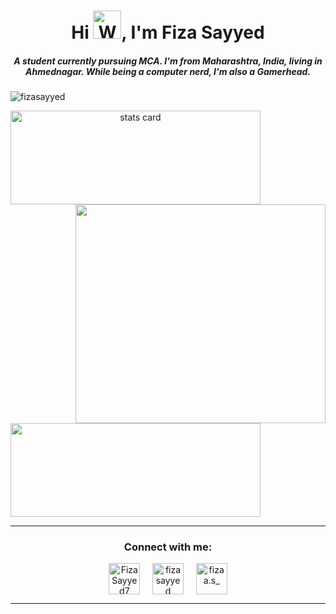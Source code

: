 <h1 align="center">Hi <img src="https://raw.githubusercontent.com/nixin72/nixin72/master/wave.gif" 
         alt="Waving hand animated gif"
         height="45"
         width="45" />, I'm Fiza Sayyed</h1>
<h5 align="center">
A student currently pursuing MCA. I'm from Maharashtra, India, living in Ahmednagar. While being a computer nerd, I'm also a Gamerhead.
</h5>
<p align="left"> <img src="https://komarev.com/ghpvc/?username=fizasayyed&label=Profile%20views&color=0e75b6&style=flat" alt="fizasayyed" /> </p>
<p>
<a align= "center" href="https://github.com/fizasayyed">
<img alt= "stats card" height="150px" width="400" src="https://github-readme-streak-stats.herokuapp.com?user=fizasayyed&theme=blueberry&date_format=M%20j%5B%2C%20Y%5D">
<img align="right" height="350" width="400" src="https://cdn.dribbble.com/users/5270/screenshots/975617/media/e313c147194d07be90743260faddb6b3.gif" /> </a>
</p>
<img height="150px" width="400" src="https://github-readme-stats.vercel.app/api?username=fizasayyed&count_private=true&theme=blueberry&show_icons=true" />

<hr>

<h3 align="center">Connect with me:</h3>
<p align="center">
<a href="https://twitter.com/FizaSayyed7" target="blank"><img align="center" src="https://img.icons8.com/cute-clipart/64/000000/twitter.png" alt="FizaSayyed7" height="50" width="50" /></a> &nbsp;&nbsp;&nbsp;
<a href="https://www.linkedin.com/in/fiza-sayyed-53142018b/" target="blank"><img align="center" src="https://img.icons8.com/cute-clipart/64/000000/linkedin.png" alt="fiza sayyed" height="50" width="50" /></a>&nbsp;&nbsp;&nbsp;&nbsp;
<a href="https://instagram.com/_fiza.sayyed_" target="blank"><img align="center" src="https://img.icons8.com/cute-clipart/64/000000/instagram-new.png" alt="fizaa.s_" height="50" width="50" /></a>
</p>

<hr>

<!-- <p align="center">
  <img src="https://github.com/fizasayyed/fizasayyed/blob/main/github-contribution-grid-snake.svg" alt="snake"></center> -->
</p>
